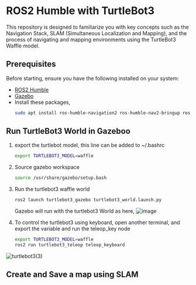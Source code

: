 # ROS2 Humble with TurtleBot3 
This repository is designed to familiarize you with key concepts such as the Navigation Stack, SLAM (Simultaneous Localization and Mapping), and the process of navigating and mapping environments using the TurtleBot3 Waffle model.

## Prerequisites

Before starting, ensure you have the following installed on your system:

- [ROS2 Humble](https://docs.ros.org/en/humble/Installation.html)
- [Gazebo](https://gazebosim.org/home)
- Install these packages,
  ```bash
  sudo apt install ros-humble-navigation2 ros-humble-nav2-bringup ros-humble-turtlebot3*
  ```


## Run TurtleBot3 World in Gazeboo
1. export the turtlebot model, this line can be added to ~/.bashrc 
    ```bash
    export TURTLEBOT3_MODEL=waffle
    ```
2. Source gazebo workspace
    ```bash
    source /usr/share/gazebo/setup.bash
    ```
    
3. Run the turtlebot3 waffle world
   ```bash
   ros2 launch turtlebot3_gazebo turtlebot3_world.launch.py 
    ```
   Gazebo will run with the turtlebot3 World as here,
![image](https://github.com/user-attachments/assets/eb9efde2-7df9-45b7-bc79-ab818050fcbe)

4. To control the turtlebot3 using keyboard, open another terminal, and export the variable and run the teleop_key node
   ```bash
   export TURTLEBOT3_MODEL=waffle
   ros2 run turtlebot3_teleop teleop_keyboard
   ```
![turtlebot3(3)](https://github.com/user-attachments/assets/333e41ab-22ab-4f1e-90ed-11044bc0f3b3)



## Create and Save a map using SLAM
